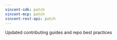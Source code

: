 ```yaml
---
vincent-sdk: patch
vincent-mcp: patch
vincent-rest-api: patch
---
```


Updated contributing guides and repo best practices
